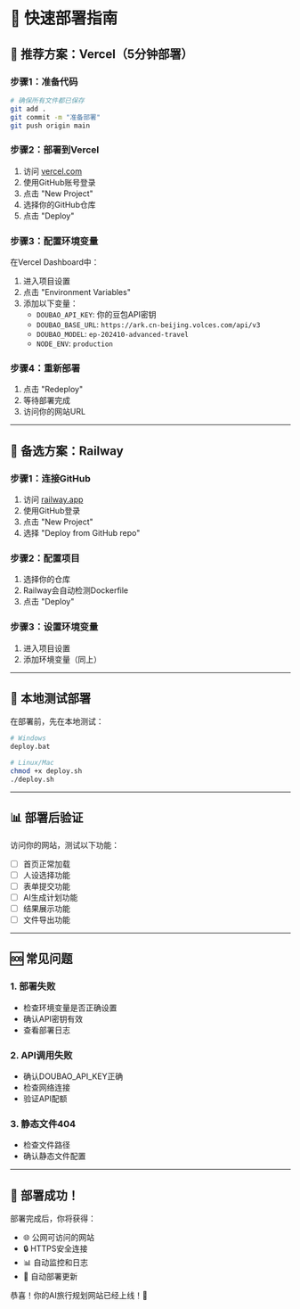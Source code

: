 # 🚀 快速部署指南

## 🎯 推荐方案：Vercel（5分钟部署）

### 步骤1：准备代码
```bash
# 确保所有文件都已保存
git add .
git commit -m "准备部署"
git push origin main
```

### 步骤2：部署到Vercel
1. 访问 [vercel.com](https://vercel.com)
2. 使用GitHub账号登录
3. 点击 "New Project"
4. 选择你的GitHub仓库
5. 点击 "Deploy"

### 步骤3：配置环境变量
在Vercel Dashboard中：
1. 进入项目设置
2. 点击 "Environment Variables"
3. 添加以下变量：
   - `DOUBAO_API_KEY`: 你的豆包API密钥
   - `DOUBAO_BASE_URL`: `https://ark.cn-beijing.volces.com/api/v3`
   - `DOUBAO_MODEL`: `ep-202410-advanced-travel`
   - `NODE_ENV`: `production`

### 步骤4：重新部署
1. 点击 "Redeploy"
2. 等待部署完成
3. 访问你的网站URL

---

## 🚂 备选方案：Railway

### 步骤1：连接GitHub
1. 访问 [railway.app](https://railway.app)
2. 使用GitHub登录
3. 点击 "New Project"
4. 选择 "Deploy from GitHub repo"

### 步骤2：配置项目
1. 选择你的仓库
2. Railway会自动检测Dockerfile
3. 点击 "Deploy"

### 步骤3：设置环境变量
1. 进入项目设置
2. 添加环境变量（同上）

---

## 🔧 本地测试部署

在部署前，先在本地测试：

```bash
# Windows
deploy.bat

# Linux/Mac
chmod +x deploy.sh
./deploy.sh
```

---

## 📊 部署后验证

访问你的网站，测试以下功能：
- [ ] 首页正常加载
- [ ] 人设选择功能
- [ ] 表单提交功能
- [ ] AI生成计划功能
- [ ] 结果展示功能
- [ ] 文件导出功能

---

## 🆘 常见问题

### 1. 部署失败
- 检查环境变量是否正确设置
- 确认API密钥有效
- 查看部署日志

### 2. API调用失败
- 确认DOUBAO_API_KEY正确
- 检查网络连接
- 验证API配额

### 3. 静态文件404
- 检查文件路径
- 确认静态文件配置

---

## 🎉 部署成功！

部署完成后，你将获得：
- 🌐 公网可访问的网站
- 🔒 HTTPS安全连接
- 📊 自动监控和日志
- 🔄 自动部署更新

恭喜！你的AI旅行规划网站已经上线！🎊
